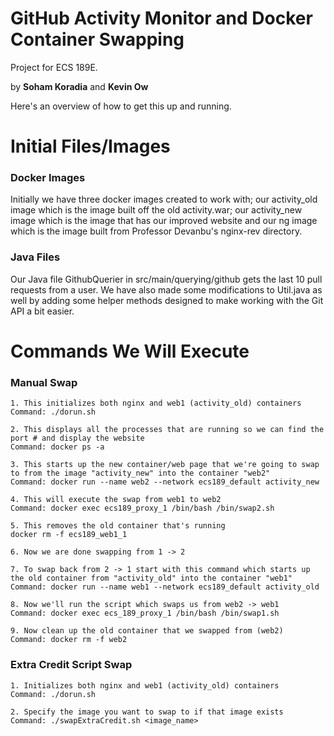# GitHub Activity Monitor and Docker Container Swapping
Project for ECS 189E.

by __Soham Koradia__ and __Kevin Ow__

Here's an overview of how to get this up and running.

# Initial Files/Images
### Docker Images
Initially we have three docker images created to work with; our activity_old image which is the image built off the old activity.war;
our activity_new image which is the image that has our improved website and our ng image which is the image built from Professor Devanbu's nginx-rev directory.

### Java Files
Our Java file GithubQuerier in src/main/querying/github gets the last 10 pull requests from a user.
We have also made some modifications to Util.java as well by adding some helper methods designed to make working with the Git API a bit easier.

# Commands We Will Execute

### Manual Swap
    1. This initializes both nginx and web1 (activity_old) containers  
    Command: ./dorun.sh

    2. This displays all the processes that are running so we can find the port # and display the website
    Command: docker ps -a
    
    3. This starts up the new container/web page that we're going to swap to from the image "activity_new" into the container "web2"
    Command: docker run --name web2 --network ecs189_default activity_new

    4. This will execute the swap from web1 to web2
    Command: docker exec ecs189_proxy_1 /bin/bash /bin/swap2.sh

    5. This removes the old container that's running
    docker rm -f ecs189_web1_1
    
    6. Now we are done swapping from 1 -> 2
    
    7. To swap back from 2 -> 1 start with this command which starts up the old container from "activity_old" into the container "web1"
    Command: docker run --name web1 --network ecs189_default activity_old
    
    8. Now we'll run the script which swaps us from web2 -> web1
    Command: docker exec ecs_189_proxy_1 /bin/bash /bin/swap1.sh
    
    9. Now clean up the old container that we swapped from (web2)
    Command: docker rm -f web2

### Extra Credit Script Swap

    1. Initializes both nginx and web1 (activity_old) containers
    Command: ./dorun.sh
    
    2. Specify the image you want to swap to if that image exists
    Command: ./swapExtraCredit.sh <image_name>
